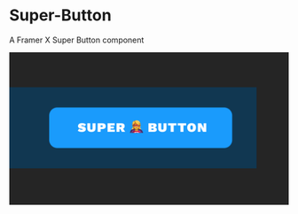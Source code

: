 # Super-Button
A Framer X Super Button component

![SUPERBUTTON](https://raw.githubusercontent.com/eliasjulian/Super-Button/master/superbuttonscreenshot.png)